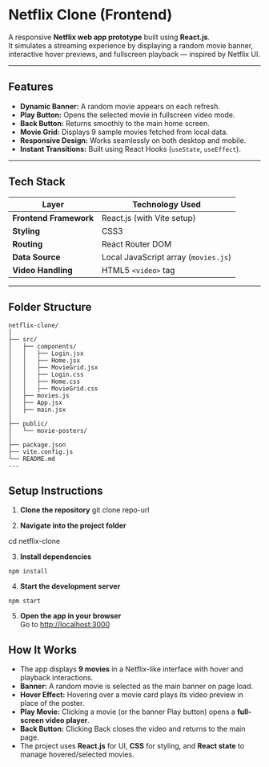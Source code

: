 #  Netflix Clone (Frontend)

A responsive **Netflix web app prototype** built using **React.js**.  
It simulates a streaming experience by displaying a random movie banner,  
interactive hover previews, and fullscreen playback — inspired by Netflix UI.

---

## Features

- **Dynamic Banner:** A random movie appears on each refresh.
- **Play Button:** Opens the selected movie in fullscreen video mode.
- **Back Button:** Returns smoothly to the main home screen.
-  **Movie Grid:** Displays 9 sample movies fetched from local data.
-  **Responsive Design:** Works seamlessly on both desktop and mobile.
-  **Instant Transitions:** Built using React Hooks (`useState`, `useEffect`).

---

## Tech Stack

| Layer | Technology Used |
|--------|------------------|
| **Frontend Framework** | React.js (with Vite setup) |
| **Styling** | CSS3 |
| **Routing** | React Router DOM |
| **Data Source** | Local JavaScript array (`movies.js`) |
| **Video Handling** | HTML5 `<video>` tag |

---

## Folder Structure

```plaintext
netflix-clone/
│
├── src/
│   ├── components/
│   │   ├── Login.jsx
│   │   ├── Home.jsx
│   │   ├── MovieGrid.jsx
│   │   ├── Login.css
│   │   ├── Home.css
│   │   ├── MovieGrid.css
│   ├── movies.js
│   ├── App.jsx
│   ├── main.jsx
│
├── public/
│   └── movie-posters/
│
├── package.json
├── vite.config.js
└── README.md
---
```
## Setup Instructions


1. **Clone the repository**
git clone repo-url


2. **Navigate into the project folder**

cd netflix-clone


3. **Install dependencies**
```
npm install
```

4. **Start the development server**
```
npm start
```

5. **Open the app in your browser**  
Go to [http://localhost:3000](http://localhost:3000)

## How It Works

- The app displays **9 movies** in a Netflix-like interface with hover and playback interactions.  
- **Banner:** A random movie is selected as the main banner on page load.  
- **Hover Effect:** Hovering over a movie card plays its video preview in place of the poster.  
- **Play Movie:** Clicking a movie (or the banner Play button) opens a **full-screen video player**.  
- **Back Button:** Clicking Back closes the video and returns to the main page.  
- The project uses **React.js** for UI, **CSS** for styling, and **React state** to manage hovered/selected movies.
